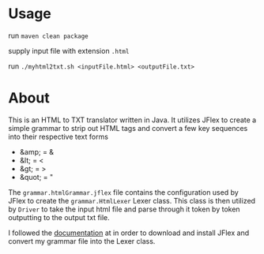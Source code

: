 # Usage
run ```maven clean package```

supply input file with extension ```.html```

run ```./myhtml2txt.sh <inputFile.html> <outputFile.txt>```


# About

This is an HTML to TXT translator written in Java. It utilizes JFlex to create a simple grammar to strip out HTML tags and convert a few key sequences into their respective text forms

 -  \&amp; = &
 - \&lt; = <
 - \&gt; = >
 - \&quot; = "

The ```grammar.htmlGrammar.jflex``` file contains the configuration used by JFlex to create the ```grammar.HtmlLexer``` Lexer class. This class is then utilized by ```Driver``` to take the input html file and parse through it token by token outputting to the output txt file.

I followed the  [documentation](https://jflex.de/manual.html) at in order to download and install JFlex and convert my grammar file into the Lexer class.
